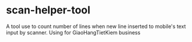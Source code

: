 # scan-helper-tool
A tool use to count number of lines when new line inserted to mobile's text input by scanner. Using for GiaoHangTietKiem business
